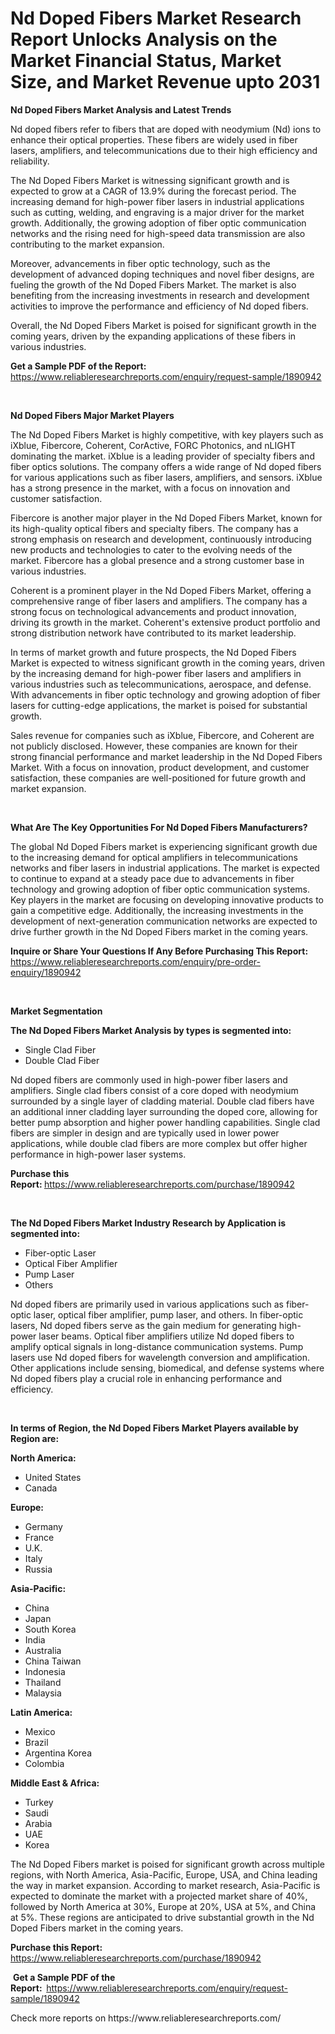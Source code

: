 <p><h1>Nd Doped Fibers Market Research Report Unlocks Analysis on the Market Financial Status, Market Size, and Market Revenue upto 2031</h1></p><p><strong>Nd Doped Fibers Market Analysis and Latest Trends</strong></p>
<p><p>Nd doped fibers refer to fibers that are doped with neodymium (Nd) ions to enhance their optical properties. These fibers are widely used in fiber lasers, amplifiers, and telecommunications due to their high efficiency and reliability.</p><p>The Nd Doped Fibers Market is witnessing significant growth and is expected to grow at a CAGR of 13.9% during the forecast period. The increasing demand for high-power fiber lasers in industrial applications such as cutting, welding, and engraving is a major driver for the market growth. Additionally, the growing adoption of fiber optic communication networks and the rising need for high-speed data transmission are also contributing to the market expansion.</p><p>Moreover, advancements in fiber optic technology, such as the development of advanced doping techniques and novel fiber designs, are fueling the growth of the Nd Doped Fibers Market. The market is also benefiting from the increasing investments in research and development activities to improve the performance and efficiency of Nd doped fibers.</p><p>Overall, the Nd Doped Fibers Market is poised for significant growth in the coming years, driven by the expanding applications of these fibers in various industries.</p></p>
<p><strong>Get a Sample PDF of the Report:&nbsp;</strong> <a href="https://www.reliableresearchreports.com/enquiry/request-sample/1890942">https://www.reliableresearchreports.com/enquiry/request-sample/1890942</a></p>
<p>&nbsp;</p>
<p><strong>Nd Doped Fibers Major Market Players</strong></p>
<p><p>The Nd Doped Fibers Market is highly competitive, with key players such as iXblue, Fibercore, Coherent, CorActive, FORC Photonics, and nLIGHT dominating the market. iXblue is a leading provider of specialty fibers and fiber optics solutions. The company offers a wide range of Nd doped fibers for various applications such as fiber lasers, amplifiers, and sensors. iXblue has a strong presence in the market, with a focus on innovation and customer satisfaction.</p><p>Fibercore is another major player in the Nd Doped Fibers Market, known for its high-quality optical fibers and specialty fibers. The company has a strong emphasis on research and development, continuously introducing new products and technologies to cater to the evolving needs of the market. Fibercore has a global presence and a strong customer base in various industries.</p><p>Coherent is a prominent player in the Nd Doped Fibers Market, offering a comprehensive range of fiber lasers and amplifiers. The company has a strong focus on technological advancements and product innovation, driving its growth in the market. Coherent's extensive product portfolio and strong distribution network have contributed to its market leadership.</p><p>In terms of market growth and future prospects, the Nd Doped Fibers Market is expected to witness significant growth in the coming years, driven by the increasing demand for high-power fiber lasers and amplifiers in various industries such as telecommunications, aerospace, and defense. With advancements in fiber optic technology and growing adoption of fiber lasers for cutting-edge applications, the market is poised for substantial growth.</p><p>Sales revenue for companies such as iXblue, Fibercore, and Coherent are not publicly disclosed. However, these companies are known for their strong financial performance and market leadership in the Nd Doped Fibers Market. With a focus on innovation, product development, and customer satisfaction, these companies are well-positioned for future growth and market expansion.</p></p>
<p>&nbsp;</p>
<p><strong>What Are The Key Opportunities For Nd Doped Fibers Manufacturers?</strong></p>
<p><p>The global Nd Doped Fibers market is experiencing significant growth due to the increasing demand for optical amplifiers in telecommunications networks and fiber lasers in industrial applications. The market is expected to continue to expand at a steady pace due to advancements in fiber technology and growing adoption of fiber optic communication systems. Key players in the market are focusing on developing innovative products to gain a competitive edge. Additionally, the increasing investments in the development of next-generation communication networks are expected to drive further growth in the Nd Doped Fibers market in the coming years.</p></p>
<p><strong>Inquire or Share Your Questions If Any Before Purchasing This Report:</strong> <a href="https://www.reliableresearchreports.com/enquiry/pre-order-enquiry/1890942">https://www.reliableresearchreports.com/enquiry/pre-order-enquiry/1890942</a></p>
<p>&nbsp;</p>
<p><strong>Market Segmentation</strong></p>
<p><strong>The Nd Doped Fibers Market Analysis by types is segmented into:</strong></p>
<p><ul><li>Single Clad Fiber</li><li>Double Clad Fiber</li></ul></p>
<p><p>Nd doped fibers are commonly used in high-power fiber lasers and amplifiers. Single clad fibers consist of a core doped with neodymium surrounded by a single layer of cladding material. Double clad fibers have an additional inner cladding layer surrounding the doped core, allowing for better pump absorption and higher power handling capabilities. Single clad fibers are simpler in design and are typically used in lower power applications, while double clad fibers are more complex but offer higher performance in high-power laser systems.</p></p>
<p><strong>Purchase this Report:&nbsp;</strong><a href="https://www.reliableresearchreports.com/purchase/1890942">https://www.reliableresearchreports.com/purchase/1890942</a></p>
<p>&nbsp;</p>
<p><strong>The Nd Doped Fibers Market Industry Research by Application is segmented into:</strong></p>
<p><ul><li>Fiber-optic Laser</li><li>Optical Fiber Amplifier</li><li>Pump Laser</li><li>Others</li></ul></p>
<p><p>Nd doped fibers are primarily used in various applications such as fiber-optic laser, optical fiber amplifier, pump laser, and others. In fiber-optic lasers, Nd doped fibers serve as the gain medium for generating high-power laser beams. Optical fiber amplifiers utilize Nd doped fibers to amplify optical signals in long-distance communication systems. Pump lasers use Nd doped fibers for wavelength conversion and amplification. Other applications include sensing, biomedical, and defense systems where Nd doped fibers play a crucial role in enhancing performance and efficiency.</p></p>
<p>&nbsp;</p>
<p><strong>In terms of Region, the Nd Doped Fibers Market Players available by Region are:</strong></p>
<p>
    <p> <strong> North America: </strong>
        <ul>
            <li>United States</li>
            <li>Canada</li>
        </ul>
        </p> 
    <p> <strong> Europe: </strong>
        <ul>
            <li>Germany</li>
            <li>France</li>
            <li>U.K.</li>
            <li>Italy</li>
            <li>Russia</li>
        </ul>
        </p> 
    <p> <strong> Asia-Pacific: </strong>
        <ul>
            <li>China</li>
            <li>Japan</li>
            <li>South Korea</li>
            <li>India</li>
            <li>Australia</li>
            <li>China Taiwan</li>
            <li>Indonesia</li>
            <li>Thailand</li>
            <li>Malaysia</li>
        </ul>
        </p> 
    <p> <strong> Latin America: </strong>
        <ul>
            <li>Mexico</li>
            <li>Brazil</li>
            <li>Argentina Korea</li>
            <li>Colombia</li>
        </ul>
        </p> 
    <p> <strong> Middle East & Africa: </strong>
        <ul>
            <li>Turkey</li>
            <li>Saudi</li>
            <li>Arabia</li>
            <li>UAE</li>
            <li>Korea</li>
        </ul>
    </p>
    </p>
<p><p>The Nd Doped Fibers market is poised for significant growth across multiple regions, with North America, Asia-Pacific, Europe, USA, and China leading the way in market expansion. According to market research, Asia-Pacific is expected to dominate the market with a projected market share of 40%, followed by North America at 30%, Europe at 20%, USA at 5%, and China at 5%. These regions are anticipated to drive substantial growth in the Nd Doped Fibers market in the coming years.</p></p>
<p><strong>Purchase this Report: </strong><a href="https://www.reliableresearchreports.com/purchase/1890942">https://www.reliableresearchreports.com/purchase/1890942</a></p>
<p>&nbsp;<strong>Get a Sample PDF of the Report:&nbsp;&nbsp;</strong><a href="https://www.reliableresearchreports.com/enquiry/request-sample/1890942">https://www.reliableresearchreports.com/enquiry/request-sample/1890942</a></p>
<p><strong></strong></p>
<p>Check more reports on https://www.reliableresearchreports.com/</p>